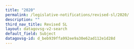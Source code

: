 ```yaml
---
title: "2020"
permalink: /legislative-notifications/revised-sl/2020/
description: ""
third_nav_title: Revised SL
layout: datagovsg-v2-search
default_field: Subject
datagovsg-id: d_beb939ffa992ee9a30e62ad112e1d28d
---
```

